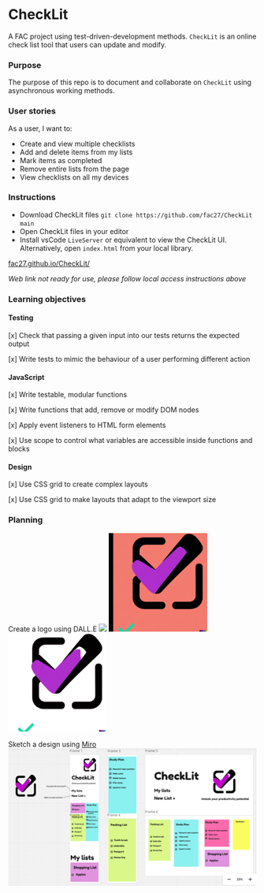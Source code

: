 # CheckLit

A FAC project using test-driven-development methods. ``CheckLit`` is an online check list tool that users can update and modify.

### Purpose

The purpose of this repo is to document and collaborate on ``CheckLit`` using asynchronous working methods.

### User stories

As a user, I want to:
- Create and view multiple checklists
- Add and delete items from my lists
- Mark items as completed
- Remove entire lists from the page
- View checklists on all my devices

### Instructions

- Download CheckLit files
``git clone https://github.com/fac27/CheckLit main``
- Open CheckLit files in your editor
- Install vsCode ```LiveServer``` or equivalent to view the CheckLit UI. Alternatively, open ```index.html``` from your local library.

<a style="text-align:center" href="fac27.github.io/CheckLit/">fac27.github.io/CheckLit/</a>

*Web link not ready for use, please follow local access instructions above*

### Learning objectives

#### Testing 
[x] Check that passing a given input into our tests returns the expected output

[x] Write tests to mimic the behaviour of a user performing different action

#### JavaScript 
[x] Write testable, modular functions

[x] Write functions that add, remove or modify DOM nodes

[x] Apply event listeners to HTML form elements

[x] Use scope to control what variables are accessible inside functions and blocks

#### Design 
[x] Use CSS grid to create complex layouts

[x] Use CSS grid to make layouts that adapt to the viewport size


### Planning

Create a logo using DALL.E
<img src="Img/DALL·E 2023-03-02 13.59.11 - A simple, bright logo for a check list app.png" width="200px"/>
<img src="Img/image.jpg" width="200px"/>
<img src="Img/image-removebg-preview.png" width="200px"/>

Sketch a design using [Miro](https://miro.com/app/board/uXjVPhyAlD0=/)
![wireframe](/Img/CheckLit%20wireframe%20.png)

